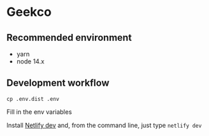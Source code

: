 # Geekco

## Recommended environment

- yarn
- node 14.x

## Development workflow

```
cp .env.dist .env
```

Fill in the env variables

Install [Netlify dev](https://github.com/netlify/cli/blob/master/docs/netlify-dev.md) and, from the command line, just type `netlify dev`
